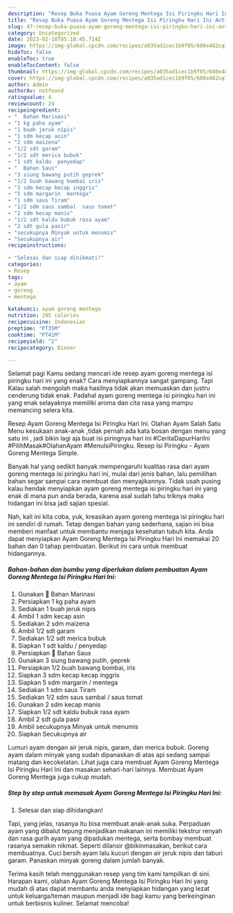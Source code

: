 ```yaml
---
description: "Resep Buka Puasa Ayam Goreng Mentega Isi Piringku Hari Ini Anti Gagal"
title: "Resep Buka Puasa Ayam Goreng Mentega Isi Piringku Hari Ini Anti Gagal"
slug: 47-resep-buka-puasa-ayam-goreng-mentega-isi-piringku-hari-ini-anti-gagal
category: Uncategorized
date: 2023-02-18T05:18:45.714Z
image: https://img-global.cpcdn.com/recipes/a035ad1cec1b9f05/680x482cq70/ayam-goreng-mentega-isi-piringku-hari-ini-foto-resep-utama.jpg
hideToc: false
enableToc: true
enableTocContent: false
thumbnail: https://img-global.cpcdn.com/recipes/a035ad1cec1b9f05/680x482cq70/ayam-goreng-mentega-isi-piringku-hari-ini-foto-resep-utama.jpg
cover: https://img-global.cpcdn.com/recipes/a035ad1cec1b9f05/680x482cq70/ayam-goreng-mentega-isi-piringku-hari-ini-foto-resep-utama.jpg
author: Admin
authorAv: notfound
ratingvalue: 4
reviewcount: 24
recipeingredient:
- "  Bahan Marinasi"
- "1 kg paha ayam"
- "1 buah jeruk nipis"
- "1 sdm kecap asin"
- "2 sdm maizena"
- "1/2 sdt garam"
- "1/2 sdt merica bubuk"
- "1 sdt kaldu  penyedap"
- "  Bahan Saus"
- "3 siung bawang putih geprek"
- "1/2 buah bawang bombai iris"
- "3 sdm kecap kecap inggris"
- "5 sdm margarin  mentega"
- "1 sdm saus Tiram"
- "1/2 sdm saus sambal  saus tomat"
- "2 sdm kecap manis"
- "1/2 sdt kaldu bubuk rasa ayam"
- "2 sdt gula pasir"
- "secukupnya Minyak untuk menumis"
- "Secukupnya air"
recipeinstructions:

- "Selesai dan siap dinikmati!"
categories:
- Resep
tags:
- ayam
- goreng
- mentega

katakunci: ayam goreng mentega 
nutrition: 295 calories
recipecuisine: Indonesian
preptime: "PT35M"
cooktime: "PT41M"
recipeyield: "2"
recipecategory: Dinner

---
```



Selamat pagi Kamu sedang mencari ide resep ayam goreng mentega isi piringku hari ini yang enak? Cara menyiapkannya sangat gampang. Tapi Kalau salah mengolah maka hasilnya tidak akan memuaskan dan justru cenderung tidak enak. Padahal ayam goreng mentega isi piringku hari ini yang enak selayaknya memiliki aroma dan cita rasa yang mampu memancing selera kita.


Resep Ayam Goreng Mentega Isi Piringku Hari Ini. Olahan Ayam Salah Satu Menu kesukaan anak-anak ,tidak pernah ada kata bosan dengan menu yang satu ini , jadi bikin lagi aja buat isi piringnya hari ini #CeritaDapurHariIni #PilihMasak#OlahanAyam #MenuIsiPiringku. Resep Isi Piringku - Ayam Goreng Mentega Simple.

Banyak hal yang sedikit banyak mempengaruhi kualitas rasa dari ayam goreng mentega isi piringku hari ini, mulai dari jenis bahan, lalu pemilihan bahan segar sampai cara membuat dan menyajikannya. Tidak usah pusing kalau hendak menyiapkan ayam goreng mentega isi piringku hari ini yang enak di mana pun anda berada, karena asal sudah tahu triknya maka hidangan ini bisa jadi sajian spesial.


Nah, kali ini kita coba, yuk, kreasikan ayam goreng mentega isi piringku hari ini sendiri di rumah. Tetap dengan bahan yang sederhana, sajian ini bisa memberi manfaat untuk membantu menjaga kesehatan tubuh kita. Anda dapat menyiapkan Ayam Goreng Mentega Isi Piringku Hari Ini memakai 20 bahan dan 0 tahap pembuatan. Berikut ini cara untuk membuat hidangannya.

<!--inarticleads1-->

##### Bahan-bahan dan bumbu yang diperlukan dalam pembuatan Ayam Goreng Mentega Isi Piringku Hari Ini:

1. Gunakan  🌿 Bahan Marinasi
1. Persiapkan 1 kg paha ayam
1. Sediakan 1 buah jeruk nipis
1. Ambil 1 sdm kecap asin
1. Sediakan 2 sdm maizena
1. Ambil 1/2 sdt garam
1. Sediakan 1/2 sdt merica bubuk
1. Siapkan 1 sdt kaldu / penyedap
1. Persiapkan  🌿 Bahan Saus
1. Gunakan 3 siung bawang putih, geprek
1. Persiapkan 1/2 buah bawang bombai, iris
1. Siapkan 3 sdm kecap kecap inggris
1. Siapkan 5 sdm margarin / mentega
1. Sediakan 1 sdm saus Tiram
1. Sediakan 1/2 sdm saus sambal / saus tomat
1. Gunakan 2 sdm kecap manis
1. Siapkan 1/2 sdt kaldu bubuk rasa ayam
1. Ambil 2 sdt gula pasir
1. Ambil secukupnya Minyak untuk menumis
1. Siapkan Secukupnya air


Lumuri ayam dengan air jeruk nipis, garam, dan merica bubuk. Goreng ayam dalam minyak yang sudah dipanaskan di atas api sedang sampai matang dan kecokelatan. Lihat juga cara membuat Ayam Goreng Mentega Isi Piringku Hari Ini dan masakan sehari-hari lainnya. Membuat Ayam Goreng Mentega juga cukup mudah. 

<!--inarticleads2-->

##### Step by step untuk memasak Ayam Goreng Mentega Isi Piringku Hari Ini:


1. Selesai dan siap dihidangkan!

Tapi, yang jelas, rasanya itu bisa membuat anak-anak suka. Perpaduan ayam yang dibalut tepung menjadikan makanan ini memiliki tekstrur renyah dan rasa gurih ayam yang dipadukan mentega, serta bombay membuat rasanya semakin nikmat. Seperti dilansir @bikinmasakan, berikut cara membuatnya. Cuci bersih ayam lalu kucuri dengan air jeruk nipis dan taburi garam. Panaskan minyak goreng dalam jumlah banyak. 

Terima kasih telah menggunakan resep yang tim kami tampilkan di sini. Harapan kami, olahan Ayam Goreng Mentega Isi Piringku Hari Ini yang mudah di atas dapat membantu anda menyiapkan hidangan yang lezat untuk keluarga/teman maupun menjadi ide bagi kamu yang berkeinginan untuk berbisnis kuliner. Selamat mencoba!
